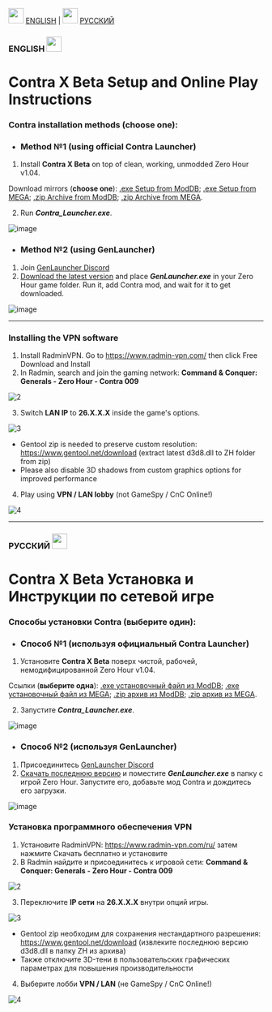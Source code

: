 <img src="https://discord.com/assets/09598dcec149fda6bebb.svg" width="30"> [ENGLISH](#ENGLISH-) | <img src="https://discord.com/assets/1710858579c863d586e0.svg" width="30"> [РУССКИЙ](#РУССКИЙ-)
### ENGLISH <img src="https://discord.com/assets/09598dcec149fda6bebb.svg" width="30">
# Contra X Beta Setup and Online Play Instructions

### Contra installation methods (choose one):

* ### Method №1 (using official Contra Launcher)
1. Install **Contra X Beta** on top of clean, working, unmodded Zero Hour v1.04.

Download mirrors (**choose one**):
[.exe Setup from ModDB](https://www.moddb.com/mods/contra/downloads/contra-x-beta-setup);
[.exe Setup from MEGA](https://mega.nz/file/MQ5lyJiQ#Yi_vGN0vN_8WHgeaBK7q-EX70QoP-0ffELdGNwbPWFU);
[.zip Archive from ModDB](https://www.moddb.com/mods/contra/downloads/contra-x-beta-archive);
[.zip Archive from MEGA](https://mega.nz/file/ZRxDWIDJ#1O40yHg6pgv0JDx72b-A3c7C7a1dtOtownnt-GHmPOQ).

2. Run ***Contra_Launcher.exe***.

![image](https://github.com/ContraMod/Launcher/assets/32432772/bf1f75f0-eedb-43fe-aec6-e62b6573818f)


* ### Method №2 (using GenLauncher)
1. Join [GenLauncher Discord](https://discord.com/invite/fFGpudz5hV)
2. [Download the latest version](https://discord.com/channels/886293575128739860/886296846882996274/926436133775233075) and place ***GenLauncher.exe*** in your Zero Hour game folder. Run it, add Contra mod, and wait for it to get downloaded.

![image](https://github.com/ContraMod/Launcher/assets/32432772/91cb8342-73a8-471c-9476-8ab922bbf75c)


---
### Installing the VPN software

1. Install RadminVPN. Go to https://www.radmin-vpn.com/ then click Free Download and Install
2. In Radmin, search and join the gaming network:
**Command & Conquer: Generals - Zero Hour - Contra 009**

![2](https://i.imgur.com/PkCotOP.png)

3. Switch **LAN IP** to **26.X.X.X** inside the game's options.

![3](https://media.discordapp.net/attachments/410501978784006144/795781301134819348/unknown.png)
- Gentool zip is needed to preserve custom resolution:
https://www.gentool.net/download (extract latest d3d8.dll to ZH folder from zip)
- Please also disable 3D shadows from custom graphics options for improved performance

4. Play using **VPN / LAN lobby** (not GameSpy / CnC Online!)

![4](https://github.com/ContraMod/Launcher/assets/32432772/faa20aad-2032-46d5-ab1b-a64065c84642)


---
### РУССКИЙ <img src="https://discord.com/assets/1710858579c863d586e0.svg" width="30">
# Contra X Beta Установка и Инструкции по сетевой игре

### Способы установки Contra (выберите один):

* ### Способ №1 (используя официальный Contra Launcher)
1. Установите **Contra X Beta** поверх чистой, рабочей, немодифицированной Zero Hour v1.04.

Ссылки (**выберите одна**):
[.exe установочный файл из ModDB](https://www.moddb.com/mods/contra/downloads/contra-x-beta-setup);
[.exe установочный файл из MEGA](https://mega.nz/file/MQ5lyJiQ#Yi_vGN0vN_8WHgeaBK7q-EX70QoP-0ffELdGNwbPWFU);
[.zip архив из ModDB](https://www.moddb.com/mods/contra/downloads/contra-x-beta-archive);
[.zip архив из MEGA](https://mega.nz/file/ZRxDWIDJ#1O40yHg6pgv0JDx72b-A3c7C7a1dtOtownnt-GHmPOQ).

2. Запустите ***Contra_Launcher.exe***.

![image](https://i.imgur.com/lXScRFf.png)



* ### Способ №2 (используя GenLauncher)
1. Присоединитесь [GenLauncher Discord](https://discord.com/invite/fFGpudz5hV)
2. [Скачать последнюю версию](https://discord.com/channels/886293575128739860/886296846882996274/926436133775233075) и поместите ***GenLauncher.exe*** в папку с игрой Zero Hour. Запустите его, добавьте мод Contra и дождитесь его загрузки.

![image](https://github.com/ContraMod/Launcher/assets/32432772/91cb8342-73a8-471c-9476-8ab922bbf75c)


### Установка программного обеспечения VPN

1. Установите RadminVPN: https://www.radmin-vpn.com/ru/ затем нажмите Скачать бесплатно и установите
2. В Radmin найдите и присоединитесь к игровой сети:
**Command & Conquer: Generals - Zero Hour - Contra 009**

![2](https://i.imgur.com/PkCotOP.png)

3. Переключите **IP сети** на **26.X.X.X** внутри опций игры.

![3](https://media.discordapp.net/attachments/410501978784006144/795781594764804106/unknown.png)
- Gentool zip необходим для сохранения нестандартного разрешения:
https://www.gentool.net/download (извлеките последнюю версию d3d8.dll в папку ZH из архива)
- Также отключите 3D-тени в пользовательских графических параметрах для повышения производительности

4. Выберите лобби **VPN / LAN** (не GameSpy / CnC Online!)

![4](https://github.com/ContraMod/Launcher/assets/32432772/0849827a-432a-485f-8a97-6d2b82d2df85)

